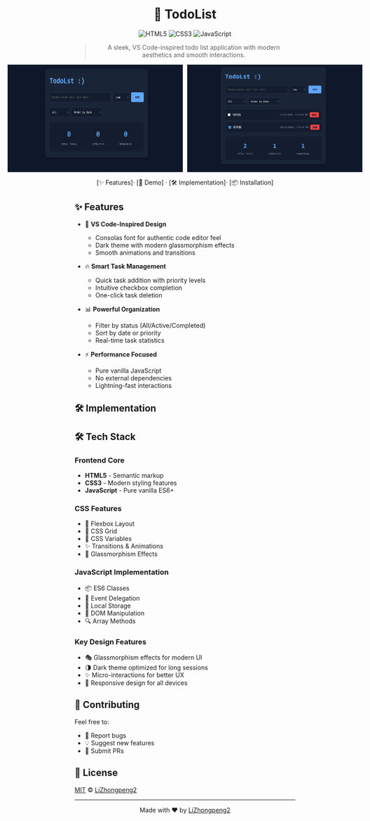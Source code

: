 <div align="center">

# 🚀 TodoList

<p align="center">
  <img src="https://img.shields.io/badge/HTML5-E34F26?style=for-the-badge&logo=html5&logoColor=white" alt="HTML5"/>
  <img src="https://img.shields.io/badge/CSS3-1572B6?style=for-the-badge&logo=css3&logoColor=white" alt="CSS3"/>
  <img src="https://img.shields.io/badge/JavaScript-F7DF1E?style=for-the-badge&logo=javascript&logoColor=black" alt="JavaScript"/>
</p>

> A sleek, VS Code-inspired todo list application with modern aesthetics and smooth interactions.

<div style="display: flex; justify-content: center; gap: 10px;">
  <img src="https://raw.githubusercontent.com/LiZhongpeng2/todoList/main/demo.png" width="400"/>
  <img src="https://raw.githubusercontent.com/LiZhongpeng2/todoList/main/demo01.png" width="400"/>
</div>

[✨ Features]· [🎯 Demo] · [🛠️ Implementation]· [📦 Installation]

</div>

## ✨ Features

- 🎨 **VS Code-Inspired Design**
  - Consolas font for authentic code editor feel
  - Dark theme with modern glassmorphism effects
  - Smooth animations and transitions

- 🔥 **Smart Task Management**
  - Quick task addition with priority levels
  - Intuitive checkbox completion
  - One-click task deletion

- 📊 **Powerful Organization**
  - Filter by status (All/Active/Completed)
  - Sort by date or priority
  - Real-time task statistics

- ⚡ **Performance Focused**
  - Pure vanilla JavaScript
  - No external dependencies
  - Lightning-fast interactions

## 🛠️ Implementation

## 🛠️ Tech Stack

### Frontend Core
- **HTML5** - Semantic markup
- **CSS3** - Modern styling features
- **JavaScript** - Pure vanilla ES6+

### CSS Features
- 🎨 Flexbox Layout
- 📏 CSS Grid
- 🎯 CSS Variables
- ✨ Transitions & Animations
- 🌟 Glassmorphism Effects

### JavaScript Implementation
- 📦 ES6 Classes
- 🎯 Event Delegation
- 💾 Local Storage
- 🔄 DOM Manipulation
- 🔍 Array Methods

### Key Design Features
- 🎭 Glassmorphism effects for modern UI
- 🌗 Dark theme optimized for long sessions
- ✨ Micro-interactions for better UX
- 📱 Responsive design for all devices

## 🤝 Contributing

Feel free to:
- 🐛 Report bugs
- 💡 Suggest new features
- 🔧 Submit PRs

## 📜 License

[MIT](LICENSE) © [LiZhongpeng2](https://github.com/LiZhongpeng2)

---

<div align="center">
  Made with ❤️ by <a href="https://github.com/LiZhongpeng2">LiZhongpeng2</a>
</div>




